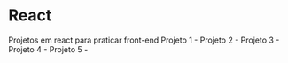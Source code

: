 # React
Projetos em react para praticar front-end
Projeto 1 - 
Projeto 2 - 
Projeto 3 - 
Projeto 4 - 
Projeto 5 - 
